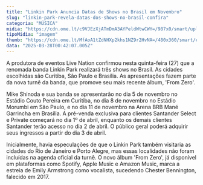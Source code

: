 ```yaml
---
title: "Linkin Park Anuncia Datas de Shows no Brasil em Novembro"
slug: "linkin-park-revela-datas-dos-shows-no-brasil-confira"
categoria: "MÚSICA"
midia: "https://cdn.ome.lt/c9VJEzXjATmDmA3AYPeldWtwCWY=/987x0/smart/uploads/conteudo/fotos/Design_sem_nome_-_2025-03-27T211052.832.png"
tipoMidia: "imagem"
thumb: "https://cdn.ome.lt/MfAoA1tZdNHXp2khs1NZ9r2HvNA=/480x360/smart/extras/conteudos/Design_sem_nome_-_2025-03-27T211052.832.png"
data: "2025-03-28T00:42:07.005Z"
---
```


A produtora de eventos Live Nation confirmou nesta quinta-feira (27) que a renomada banda Linkin Park realizará três shows no Brasil. As cidades escolhidas são Curitiba, São Paulo e Brasília. As apresentações fazem parte da nova turnê da banda, que promove seu mais recente álbum, 'From Zero'.

Mike Shinoda e sua banda se apresentarão no dia 5 de novembro no Estádio Couto Pereira em Curitiba, no dia 8 de novembro no Estádio Morumbi em São Paulo, e no dia 11 de novembro na Arena BRB Mané Garrincha em Brasília. A pré-venda exclusiva para clientes Santander Select e Private começará no dia 1º de abril, enquanto os demais clientes Santander terão acesso no dia 2 de abril. O público geral poderá adquirir seus ingressos a partir do dia 3 de abril.

Inicialmente, havia especulações de que o Linkin Park também visitaria as cidades do Rio de Janeiro e Porto Alegre, mas essas localidades não foram incluídas na agenda oficial da turnê. O novo álbum 'From Zero', já disponível em plataformas como Spotify, Apple Music e Amazon Music, marca a estreia de Emily Armstrong como vocalista, sucedendo Chester Bennington, falecido em 2017.